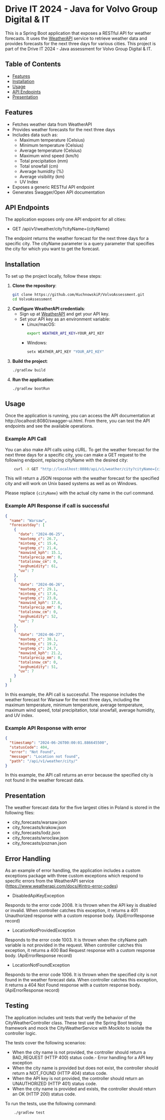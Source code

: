 # Drive IT 2024 - Java for Volvo Group Digital & IT

This is a Spring Boot application that exposes a RESTful API for weather forecasts. It uses the [WeatherAPI](https://www.weatherapi.com/) service to retrieve weather data and provides forecasts for the next three days for various cities. This project is part of the Drive IT 2024 - Java assessment for Volvo Group Digital & IT.

## Table of Contents

- [Features](#features)
- [Installation](#installation)
- [Usage](#usage)
- [API Endpoints](#api-endpoints)
- [Presentation](#presentation)

## Features

- Fetches weather data from WeatherAPI
- Provides weather forecasts for the next three days
- Includes data such as:
    - Maximum temperature (Celsius)
    - Minimum temperature (Celsius)
    - Average temperature (Celsius)
    - Maximum wind speed (km/h)
    - Total precipitation (mm)
    - Total snowfall (cm)
    - Average humidity (%)
    - Average visibility (km)
    - UV Index
- Exposes a generic RESTful API endpoint
- Generates Swagger/Open API documentation

## API Endpoints

The application exposes only one API endpoint for all cities:

- GET /api/v1/weather/city?cityName={cityName}

The endpoint returns the weather forecast for the next three days for a specific city. The cityName parameter is a query parameter that specifies the city for which you want to get the forecast.

## Installation

To set up the project locally, follow these steps:

1. **Clone the repository**:
   ```bash
   git clone https://github.com/KuchnowskiP/VolvoAssessment.git
   cd VolvoAssessment
2. **Configure WeatherAPI credentials**:
   - Sign up at [WeatherAPI](https://www.weatherapi.com/) and get your API key.
   - Set your API key as an environment variable:
     - Linux/macOS:
       ```bash
       export WEATHER_API_KEY=YOUR_API_KEY
     - Windows:
        ```cmd
       setx WEATHER_API_KEY "YOUR_API_KEY"
       
3. **Build the project**:
    ```bash
    ./gradlew build

4. **Run the application**:
    ```bash
    ./gradlew bootRun

## Usage
Once the application is running, you can access the API documentation at http://localhost:8080/swagger-ui.html.
From there, you can test the API endpoints and see the available operations.

### Example API Call
You can also make API calls using cURL.
To get the weather forecast for the next three days for a specific city, you can make a GET request to the following endpoint, replacing cityName with the desired city:

```bash
    curl -X GET "http://localhost:8080/api/v1/weather/city?cityName={cityName}" -H "accept: application/json"
```
This will return a JSON response with the weather forecast for the specified city and will work on Unix based systems as well as on Windows.

Please replace `{cityName}` with the actual city name in the curl command.

### Example API Response if call is successful
```json
{
  "name": "Warsaw",
  "forecastday": [
    {
      "date": "2024-06-25",
      "maxtemp_c": 26.7,
      "mintemp_c": 15.4,
      "avgtemp_c": 21.4,
      "maxwind_kph": 15.1,
      "totalprecip_mm": 0,
      "totalsnow_cm": 0,
      "avghumidity": 61,
      "uv": 7
    },
    {
      "date": "2024-06-26",
      "maxtemp_c": 29.1,
      "mintemp_c": 17.6,
      "avgtemp_c": 23.8,
      "maxwind_kph": 17.6,
      "totalprecip_mm": 0,
      "totalsnow_cm": 0,
      "avghumidity": 52,
      "uv": 7
    },
    {
      "date": "2024-06-27",
      "maxtemp_c": 30.1,
      "mintemp_c": 19.2,
      "avgtemp_c": 24.7,
      "maxwind_kph": 21.2,
      "totalprecip_mm": 0,
      "totalsnow_cm": 0,
      "avghumidity": 51,
      "uv": 7
    }
  ]
}
```
In this example, the API call is successful. The response includes the weather forecast for Warsaw for the next three days, including the maximum temperature, minimum temperature, average temperature, maximum wind speed, total precipitation, total snowfall, average humidity, and UV index.
### Example API Response with error
```json
{
  "timestamp": "2024-06-26T00:00:01.886645500",
  "statusCode": 404,
  "error": "Not Found",
  "message": "Location not found",
  "path": "/api/v1/weather/city/"
}
```
In this example, the API call returns an error because the specified city is not found in the weather forecast data. 
## Presentation
The weather forecast data for the five largest cities in Poland is stored in the following files:
- city_forecasts/warsaw.json
- city_forecasts/krakow.json
- city_forecasts/lodz.json
- city_forecasts/wroclaw.json
- city_forecasts/poznan.json

## Error Handling
As an example of error handling, the application includes a custom exceptions package with three custom exceptions which respond to specific errors from the WeatherAPI service (https://www.weatherapi.com/docs/#intro-error-codes)
- DisabledApiKeyException

Responds to the error code 2008.
It is thrown when the API key is disabled or invalid.
When controller catches this exception, it returns a 401 Unauthorized response with a custom response body. (ApiErrorResponse record)

- LocationNotProvidedException

Responds to the error code 1003.
It is thrown when the cityName path variable is not provided in the request.
When controller catches this exception, it returns a 400 Bad Request response with a custom response body. (ApiErrorResponse record)

- LocationNotFoundException

Responds to the error code 1006.
It is thrown when the specified city is not found in the weather forecast data.
When controller catches this exception, it returns a 404 Not Found response with a custom response body. (ApiErrorResponse record)

## Testing
The application includes unit tests that verify the behavior of the CityWeatherController class.
These test use the Spring Boot testing framework and mock the CityWeatherService with Mockito to isolate the controller logic.

The tests cover the following scenarios:
- When the city name is not provided, the controller should return a BAD_REQUEST (HTTP 400) status code.- Error handling for a API key exception
- When the city name is provided but does not exist, the controller should return a NOT_FOUND (HTTP 404) status code.
- When the API key is not provided, the controller should return an UNAUTHORIZED (HTTP 401) status code.
- When the city name is provided and exists, the controller should return an OK (HTTP 200) status code.

To run the tests, use the following command:
```bash
    ./gradlew test
```